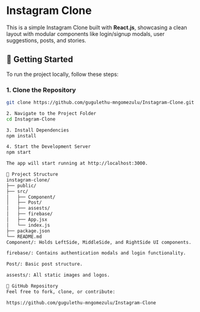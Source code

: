 # Instagram Clone

This is a simple Instagram Clone built with **React.js**, showcasing a clean layout with modular components like login/signup modals, user suggestions, posts, and stories.

## 🚀 Getting Started

To run the project locally, follow these steps:

### 1. Clone the Repository

```bash
git clone https://github.com/gugulethu-mngomezulu/Instagram-Clone.git

2. Navigate to the Project Folder
cd Instagram-Clone

3. Install Dependencies
npm install

4. Start the Development Server
npm start

The app will start running at http://localhost:3000.

📁 Project Structure
instagram-clone/
├── public/
├── src/
│   ├── Component/
│   ├── Post/
│   ├── assests/
│   ├── firebase/
│   ├── App.jsx
│   └── index.js
├── package.json
└── README.md
Component/: Holds LeftSide, MiddleSide, and RightSide UI components.

firebase/: Contains authentication modals and login functionality.

Post/: Basic post structure.

assests/: All static images and logos.

🔗 GitHub Repository
Feel free to fork, clone, or contribute:

https://github.com/gugulethu-mngomezulu/Instagram-Clone

